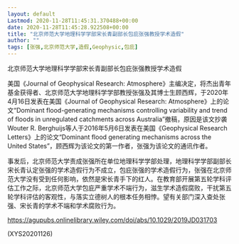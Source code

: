 ```yaml
---
layout: default
Lastmod: 2020-11-28T11:45:31.370488+00:00
date: 2020-11-28T11:45:28.922508+00:00
title: "北京师范大学地理科学学部宋长青副部长包庇张强教授学术造假"
author: ""
tags: [张强,北京师范大学,造假,Geophysic,包庇]
---
```


北京师范大学地理科学学部宋长青副部长包庇张强教授学术造假

美国《Journal of Geophysical Research: Atmosphere》主编决定，将杰出青年基金获得者、北京师范大学地理科学学部教授张强及其博士生顾西辉，于2020年4月16日发表在美国《Journal of Geophysical Research: Atmosphere》上的论文“Dominant flood-generating mechanisms controlling variability and trend of floods in unregulated catchments across Australia”撤稿，原因是该文抄袭Wouter R. Berghuijs等人于2016年5月6日发表在美国《Geophysical Research Letters》上的论文“Dominant flood generating mechanisms across the United States”，顾西辉为该论文的第一作者，张强为该论文的通讯作者。

事发后，北京师范大学责成张强所在单位地理科学学部处理，地理科学学部副部长宋长青认定张强的学术造假行为不成立，包庇张强的学术造假行为，张强在北京师范大学没有受到任何影响，依然是宋长青手下的红人。在教育部开展第五轮学科评估工作之际，北京师范大学包庇严重学术不端行为，滋生学术造假腐败，干扰第五轮学科评估的客观性，与落实立德树人的根本任务相悖。望有关部门深入查处张强、宋长青的学术不端和学术腐败行为。

https://agupubs.onlinelibrary.wiley.com/doi/abs/10.1029/2019JD031703

(XYS20201126)

